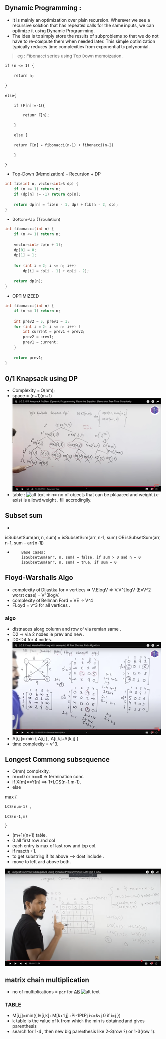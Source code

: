 ## Dynamic Programming :
- It is mainly an optimization over plain recursion. Wherever we see a recursive solution that has repeated calls for the same inputs, we can optimize it using Dynamic Programming.
- The idea is to simply store the results of subproblems so that we do not have to re-compute them when needed later. This simple optimization typically reduces time complexities from exponential to polynomial.

> eg :  Fibonacci series using Top Down memoization.

    if (n <= 1) {

        return n;

    }

    else{

        if (F[n]!=-1){

            retunr F[n];

        }

        else {

        return F[n] = fibonacci(n-1) + fibonacci(n-2)

        }

    }

- Top-Down (Memoization) – Recursion + DP

```cpp
int fib(int n, vector<int>& dp) {
    if (n <= 1) return n;
    if (dp[n] != -1) return dp[n];

    return dp[n] = fib(n - 1, dp) + fib(n - 2, dp);
}
```

- Bottom-Up (Tabulation)

```cpp
int fibonacci(int n) {
    if (n <= 1) return n;

    vector<int> dp(n + 1);
    dp[0] = 0;
    dp[1] = 1;

    for (int i = 2; i <= n; i++)
        dp[i] = dp[i - 1] + dp[i - 2];

    return dp[n];
}
```

- OPTIMIZEED 

```cpp
int fibonacci(int n) {
    if (n <= 1) return n;

    int prev2 = 0, prev1 = 1;
    for (int i = 2; i <= n; i++) {
        int current = prev1 + prev2;
        prev2 = prev1;
        prev1 = current;
    }

    return prev1;
}
```

## 0/1 Knapsack using DP
- Complexity = O(nm);
- space = (n+1)(m+1)
![alt text](image-18.png)
- table :
![alt text](<Screenshot 2025-04-06 at 12.21.47 PM.png>)
=> n= no of objects that can be pklaaced  and weight (x-axis) is allowd weight . fill accrodinglly.


## Subset sum 
- 
isSubsetSum(arr, n, sum) = isSubsetSum(arr, n-1, sum) OR 
                           isSubsetSum(arr, n-1, sum – arr[n-1])

-         Base Cases:
          isSubsetSum(arr, n, sum) = false, if sum > 0 and n = 0
          isSubsetSum(arr, n, sum) = true, if sum = 0


## Floyd-Warshalls Algo
- complexity of Dijastka for v vertices => V.ElogV => V.V^2logV (E=V^2 worst case) = V^3logV.
- complexity of Bellman Ford = VE => V^4
- FLoyd = v^3 for all vertices .

### algo
- distnaces along column and row of via remian same .
- D2 => via 2 nodes ie prev and new .
- D0-D4 for 4 nodes.
![alt text](image-19.png)
- A[i,j]=  min  {  A[i,j] ,
                  A[i,k]+A[k,j]
                }
- time complexity = v^3.


## Longest Commong subsequence

- O(mn) complexity.
- m==0 or n==0 => termination cond.
- if X[m]==Y[n] ==> 1+LCS(n-1.m-1).
- else 

max {

    LCS(n,m-1) , 

    LCS(n-1,m)

}

- (m+1)(n+1) table.
- 0 all first row and col
- each entry is max of last row and top col.
- if macth +1. 
- to get substring if its above ==> dont include . 
- move to left and above both.

![alt text](image-20.png) 


## matrix chain multiplication
- no of multiplications  =  `pqr` for [A](p*q)[B](q*r)
![alt text](<Screenshot 2025-04-07 at 12.31.07 AM.png>)

### TABLE 
- M[i,j]=min({
    M[i,k]+M[k+1,j]+Pi-1PkPj  i<=k<j
    0 if i=j
})
- k table is the value of k from which the min is obtained  and gives parenthesis 
- search for 1-4 , then new big parenthesis like 2-3(row 2) or 1-3(row 1).



